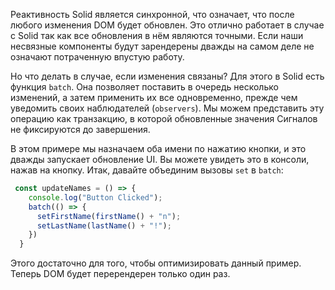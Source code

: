 Реактивность Solid является синхронной, что означает, что после любого изменения DOM будет обновлен. Это отлично работает в случае с Solid так как все обновления в нём являются точными. Если наши несвязные компоненты будут зарендерены дважды на самом деле не означают потраченную впустую работу.

Но что делать в случае, если изменения связаны? Для этого в Solid есть функция `batch`. Она позволяет поставить в очередь несколько изменений, а затем применить их все одновременно, прежде чем уведомить своих наблюдателей (`observers`). Мы можем представить эту операцию как транзакцию, в которой обновленные значения Сигналов не фиксируются до завершения.

В этом примере мы назначаем оба имени по нажатию кнопки, и это дважды запускает обновление UI. Вы можете увидеть это в консоли, нажав на кнопку. Итак, давайте объединим вызовы `set` в `batch`:

```js
 const updateNames = () => {
    console.log("Button Clicked");
    batch(() => {
      setFirstName(firstName() + "n");
      setLastName(lastName() + "!");
    })
  }
```

Этого достаточно для того, чтобы оптимизировать данный пример. Теперь DOM будет перерендерен только один раз.